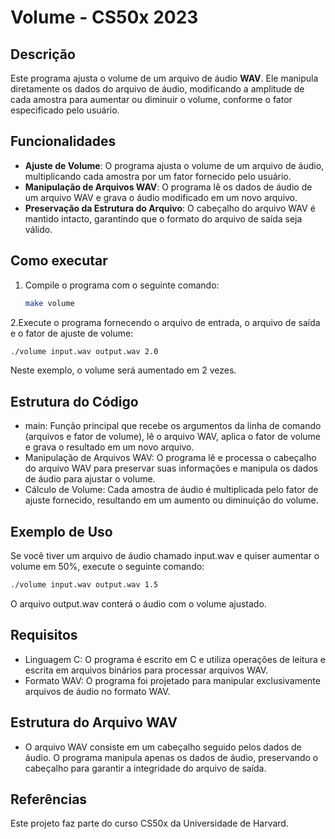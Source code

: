 # Volume - CS50x 2023

## Descrição

Este programa ajusta o volume de um arquivo de áudio **WAV**. Ele manipula diretamente os dados do arquivo de áudio, modificando a amplitude de cada amostra para aumentar ou diminuir o volume, conforme o fator especificado pelo usuário.

## Funcionalidades

- **Ajuste de Volume**: O programa ajusta o volume de um arquivo de áudio, multiplicando cada amostra por um fator fornecido pelo usuário.
- **Manipulação de Arquivos WAV**: O programa lê os dados de áudio de um arquivo WAV e grava o áudio modificado em um novo arquivo.
- **Preservação da Estrutura do Arquivo**: O cabeçalho do arquivo WAV é mantido intacto, garantindo que o formato do arquivo de saída seja válido.

## Como executar

1. Compile o programa com o seguinte comando:

   ```bash
   make volume
   ```
2.Execute o programa fornecendo o arquivo de entrada, o arquivo de saída e o fator de ajuste de volume:
```bash
./volume input.wav output.wav 2.0
```
Neste exemplo, o volume será aumentado em 2 vezes.

## Estrutura do Código
- main: Função principal que recebe os argumentos da linha de comando (arquivos e fator de volume), lê o arquivo WAV, aplica o fator de volume e grava o resultado em um novo arquivo.
- Manipulação de Arquivos WAV: O programa lê e processa o cabeçalho do arquivo WAV para preservar suas informações e manipula os dados de áudio para ajustar o volume.
- Cálculo de Volume: Cada amostra de áudio é multiplicada pelo fator de ajuste fornecido, resultando em um aumento ou diminuição do volume.


## Exemplo de Uso
Se você tiver um arquivo de áudio chamado input.wav e quiser aumentar o volume em 50%, execute o seguinte comando:

```bash
./volume input.wav output.wav 1.5
```
O arquivo output.wav conterá o áudio com o volume ajustado.

## Requisitos
- Linguagem C: O programa é escrito em C e utiliza operações de leitura e escrita em arquivos binários para processar arquivos WAV.
- Formato WAV: O programa foi projetado para manipular exclusivamente arquivos de áudio no formato WAV.

## Estrutura do Arquivo WAV
 - O arquivo WAV consiste em um cabeçalho seguido pelos dados de áudio. O programa manipula apenas os dados de áudio, preservando o cabeçalho para garantir a integridade do arquivo de saída.

## Referências
Este projeto faz parte do curso CS50x da Universidade de Harvard.

